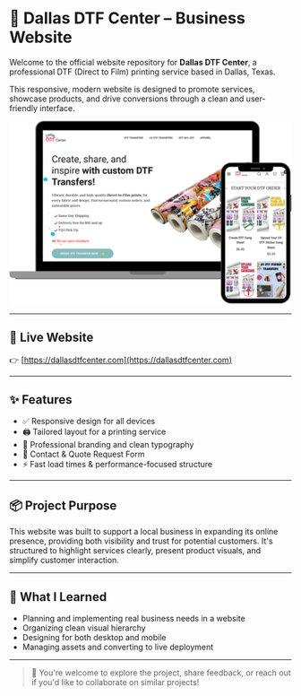 # 🎨 Dallas DTF Center – Business Website

Welcome to the official website repository for **Dallas DTF Center**, a professional DTF (Direct to Film) printing service based in Dallas, Texas.

This responsive, modern website is designed to promote services, showcase products, and drive conversions through a clean and user-friendly interface.

![Website Preview](dallasdtfcenter.svg)

---

## 🔗 Live Website

👉 [https://dallasdtfcenter.com](https://dallasdtfcenter.com)

---

## ✨ Features

- ✅ Responsive design for all devices
- 🖨️ Tailored layout for a printing service
- 💼 Professional branding and clean typography
- 💬 Contact & Quote Request Form
- ⚡ Fast load times & performance-focused structure

---

## 📦 Project Purpose

This website was built to support a local business in expanding its online presence, providing both visibility and trust for potential customers. It's structured to highlight services clearly, present product visuals, and simplify customer interaction.

---

## 🧠 What I Learned

- Planning and implementing real business needs in a website  
- Organizing clean visual hierarchy  
- Designing for both desktop and mobile  
- Managing assets and converting to live deployment

---

> 🚀 You're welcome to explore the project, share feedback, or reach out if you'd like to collaborate on similar projects!

